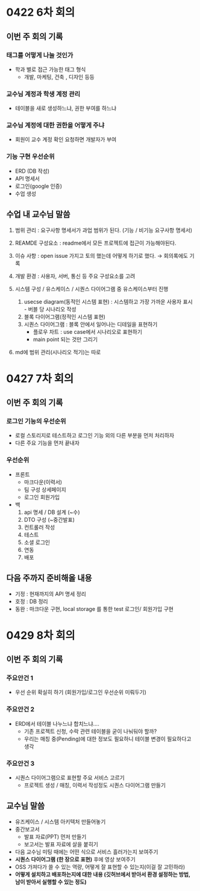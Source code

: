 # 0422 6차 회의
## 이번 주 회의 기록

### 태그를 어떻게 나눌 것인가

- 학과 별로 접근 가능한 태그 형식
    - 개발, 마케팅, 건축 , 디자인 등등
  
### 교수님 계정과 학생 계정 관리

- 테이블을 새로 생성하느냐, 권한 부여를 하느냐

### 교수님 계정에 대한 권한을 어떻게 주냐

- 회원이 교수 계정 확인 요청하면 개발자가 부여

### 기능 구현 우선순위

- ERD (DB 작성)
- API 명세서
- 로그인(google 인증)
- 수업 생성

## 수업 내 교수님 말씀

1. 범위 관리 : 요구사항 명세서가 과업 범위가 된다. (기능 / 비기능 요구사항 명세서)

2. REAMDE 구성요소 : readme에서 모든 프로젝트에 접근이 가능해야된다.

3. 이슈 사항 : open issue 가지고 토의 했는데 어떻게 하기로 했다. → 회의록에도 기록

4. 개발 환경 : 사용자, 서버, 통신 등 주요 구성요소를 고려

5. 시스템 구성 / 유스케이스 / 시퀀스 다이어그램 중 유스케이스부터 진행
   1. usecse diagram(동적인 시스템 표현) : 시스템하고 가장 가까운 사용자 표시 - 버블 당 시나리오 작성
   2. 블록 다이어그램(정적인 시스템 표현)
   3. 시퀀스 다이어그램 : 블록 안에서 일어나는 디테일을 표현하기
      - 플로우 차트 : use case에서 시나리오로 표현하기
      - main point 되는 것만 그리기

6. md에 범위 관리(시나리오 적기)는 따로

# 0427 7차 회의
## 이번 주 회의 기록
### 로그인 기능의 우선순위

- 로컬 스토리지로 테스트하고 로그인 기능 외의 다른 부분을 먼저 처리하자
- 다른 주요 기능을 먼저 끝내자

### 우선순위

- 프론트
    - 마크다운(이력서)
    - 팀 구성 상세페이지
    - 로그인 회원가입
- 백
    1. api 명세 / DB 설계 (~수)
    2. DTO 구성 (~중간발표)
    3. 컨트롤러 작성
    4. 테스트
    5. 소셜 로그인
    6. 연동
    7. 배포

## 다음 주까지 준비해올 내용

- 기정 : 현재까지의 API 명세 정리
- 호정 : DB 정리
- 동완 : 마크다운 구현, local storage 를 통한 test 로그인/ 회원가입 구현

# 0429 8차 회의
## 이번 주 회의 기록
### 주요안건 1

- 우선 순위 확실히 하기 (회원가입/로그인 우선순위 미뤄두기)

### 주요안건 2

- ERD에서 테이블 나누느냐 합치느냐….
    - 기존 프로젝트 신청, 수락 관련 테이블을 굳이 나눠둬야 할까?
    - 우리는 매칭 중(Pending)에 대한 정보도 필요하니 테이블 변경이 필요하다고 생각

### 주요안건 3

- 시퀀스 다이어그램으로 표현할 주요 서비스 고르기
    - 프로젝트 생성 / 매칭, 이력서 작성정도 시퀀스 다이어그램 만들기

## 교수님 말씀

- 유즈케이스 / 시스템 아키텍처 만들어놓기
- 중간보고서
    - 발표 자료(PPT) 먼저 만들기
    - 보고서는 발표 자료에 살을 붙히기
- 다음 교수님 미팅 때에는 어떤 식으로 서비스 흘러가는지 보여주기
- **시퀀스 다이어그램 (한 장으로 표현)** 후에 영상 보여주기
- OSS 가져다가 쓸 수 있는 역량, 어떻게 잘 표현할 수 있는지(이걸 잘 고민하라)
- **어떻게 설치하고 배포하는지에 대한 내용 (깃허브에서 받아서 환경 설정하는 방법, 남이 받아서 실행할 수 있는 정도)**